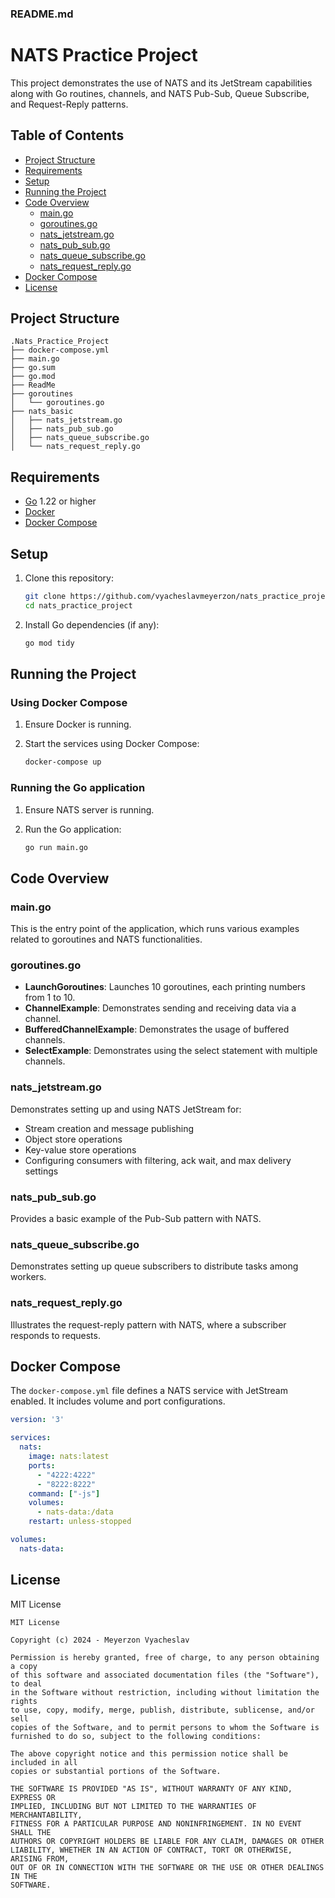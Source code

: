 ### README.md

# NATS Practice Project

This project demonstrates the use of NATS and its JetStream capabilities along with Go routines, channels, and NATS Pub-Sub, Queue Subscribe, and Request-Reply patterns.

## Table of Contents

- [Project Structure](#project-structure)
- [Requirements](#requirements)
- [Setup](#setup)
- [Running the Project](#running-the-project)
- [Code Overview](#code-overview)
  - [main.go](#maingo)
  - [goroutines.go](#goroutinesgo)
  - [nats_jetstream.go](#nats_jetstreamgo)
  - [nats_pub_sub.go](#nats_pub_subgo)
  - [nats_queue_subscribe.go](#nats_queue_subscribego)
  - [nats_request_reply.go](#nats_request_replygo)
- [Docker Compose](#docker-compose)
- [License](#license)

## Project Structure

```
.Nats_Practice_Project
├── docker-compose.yml
├── main.go
├── go.sum
├── go.mod
├── ReadMe
├── goroutines
│   └── goroutines.go
├── nats_basic
│   ├── nats_jetstream.go
│   ├── nats_pub_sub.go
│   ├── nats_queue_subscribe.go
│   └── nats_request_reply.go
```

## Requirements

- [Go](https://golang.org/doc/install) 1.22 or higher
- [Docker](https://docs.docker.com/get-docker/)
- [Docker Compose](https://docs.docker.com/compose/install/)

## Setup

1. Clone this repository:
    ```sh
    git clone https://github.com/vyacheslavmeyerzon/nats_practice_project
    cd nats_practice_project
    ```

2. Install Go dependencies (if any):
    ```sh
    go mod tidy
    ```

## Running the Project

### Using Docker Compose

1. Ensure Docker is running.

2. Start the services using Docker Compose:
    ```sh
    docker-compose up
    ```

### Running the Go application

1. Ensure NATS server is running.

2. Run the Go application:
    ```sh
    go run main.go
    ```

## Code Overview

### main.go

This is the entry point of the application, which runs various examples related to goroutines and NATS functionalities.

### goroutines.go

- **LaunchGoroutines**: Launches 10 goroutines, each printing numbers from 1 to 10.
- **ChannelExample**: Demonstrates sending and receiving data via a channel.
- **BufferedChannelExample**: Demonstrates the usage of buffered channels.
- **SelectExample**: Demonstrates using the select statement with multiple channels.

### nats_jetstream.go

Demonstrates setting up and using NATS JetStream for:
- Stream creation and message publishing
- Object store operations
- Key-value store operations
- Configuring consumers with filtering, ack wait, and max delivery settings

### nats_pub_sub.go

Provides a basic example of the Pub-Sub pattern with NATS.

### nats_queue_subscribe.go

Demonstrates setting up queue subscribers to distribute tasks among workers.

### nats_request_reply.go

Illustrates the request-reply pattern with NATS, where a subscriber responds to requests.

## Docker Compose

The `docker-compose.yml` file defines a NATS service with JetStream enabled. It includes volume and port configurations.

```yaml
version: '3'

services:
  nats:
    image: nats:latest
    ports:
      - "4222:4222"
      - "8222:8222"
    command: ["-js"]
    volumes:
      - nats-data:/data
    restart: unless-stopped

volumes:
  nats-data:
```

## License

MIT License

```
MIT License

Copyright (c) 2024 - Meyerzon Vyacheslav

Permission is hereby granted, free of charge, to any person obtaining a copy
of this software and associated documentation files (the "Software"), to deal
in the Software without restriction, including without limitation the rights
to use, copy, modify, merge, publish, distribute, sublicense, and/or sell
copies of the Software, and to permit persons to whom the Software is
furnished to do so, subject to the following conditions:

The above copyright notice and this permission notice shall be included in all
copies or substantial portions of the Software.

THE SOFTWARE IS PROVIDED "AS IS", WITHOUT WARRANTY OF ANY KIND, EXPRESS OR
IMPLIED, INCLUDING BUT NOT LIMITED TO THE WARRANTIES OF MERCHANTABILITY,
FITNESS FOR A PARTICULAR PURPOSE AND NONINFRINGEMENT. IN NO EVENT SHALL THE
AUTHORS OR COPYRIGHT HOLDERS BE LIABLE FOR ANY CLAIM, DAMAGES OR OTHER
LIABILITY, WHETHER IN AN ACTION OF CONTRACT, TORT OR OTHERWISE, ARISING FROM,
OUT OF OR IN CONNECTION WITH THE SOFTWARE OR THE USE OR OTHER DEALINGS IN THE
SOFTWARE.
```